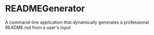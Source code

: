 # READMEGenerator
A command-line application that dynamically generates a professional README.md from a user's input
